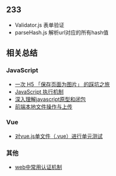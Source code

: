 233
---

* Validator.js 表单验证
* parseHash.js 解析url对应的所有hash值

相关总结
-------
### JavaScript
* [一次 H5 「保存页面为图片」 的踩坑之旅](https://juejin.im/post/5a17c5e26fb9a04527254689)
* [JavaScript 执行机制](https://juejin.im/post/59e85eebf265da430d571f89)
* [深入理解javascript原型和闭包](http://www.cnblogs.com/wangfupeng1988/p/3977924.html)
* [前端本地文件操作与上传](https://juejin.im/post/5a193b4bf265da43052e528a)

### Vue
* [对vue.js单文件（.vue）进行单元测试](https://mp.weixin.qq.com/s/2zfCdREfWB9VIdwoqwQmhQ)

### 其他
* [web中常用认证机制](https://chenhuichao.com/2017/03/13/fe/web-auth/)

